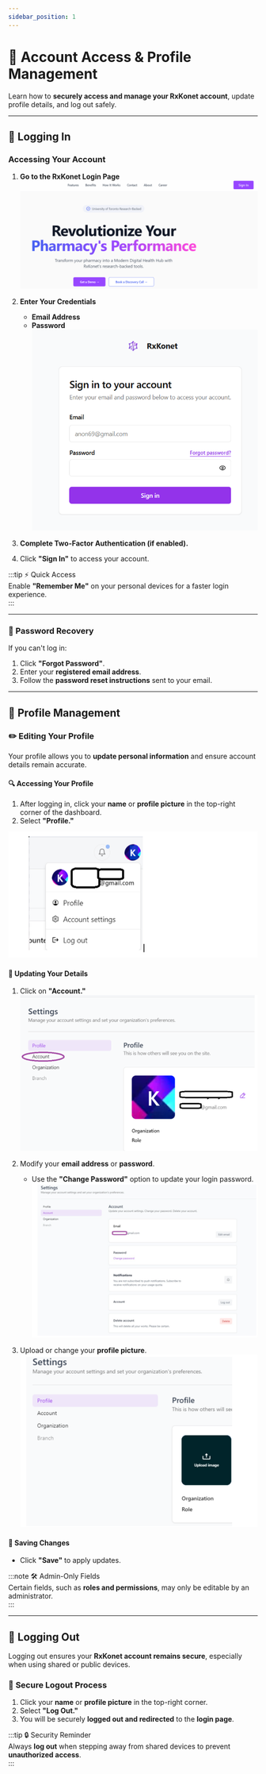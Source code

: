 ```yaml
---
sidebar_position: 1
---
```


# 🔐 Account Access & Profile Management

Learn how to **securely access and manage your RxKonet account**, update profile details, and log out safely.

---

## 🔑 Logging In

### **Accessing Your Account**

1. **Go to the RxKonet Login Page**  
   ![Account Access](/img/screenshots/RxKonet-login-page.png)

2. **Enter Your Credentials**

   - **Email Address**
   - **Password**  
     ![Account Access](/img/screenshots/rxkonet-login.png)

3. **Complete Two-Factor Authentication (if enabled).**
4. Click **"Sign In"** to access your account.

:::tip ⚡ Quick Access  
Enable **"Remember Me"** on your personal devices for a faster login experience.  
:::

---

### **🔑 Password Recovery**

If you can't log in:

1. Click **"Forgot Password"**.
2. Enter your **registered email address**.
3. Follow the **password reset instructions** sent to your email.

---

## 👤 Profile Management

### ✏️ Editing Your Profile

Your profile allows you to **update personal information** and ensure account details remain accurate.

#### 🔍 **Accessing Your Profile**

1. After logging in, click your **name** or **profile picture** in the top-right corner of the dashboard.
2. Select **"Profile."**

![Account Profile](/img/screenshots/Edit-Profile.png)

#### 🔄 **Updating Your Details**

1. Click on **"Account."**  
   ![Account Profile](/img/screenshots/edit-account-details.png)

2. Modify your **email address** or **password**.

   - Use the **"Change Password"** option to update your login password.  
     ![Account Profile](/img/screenshots/Edit-account-email.png)

3. Upload or change your **profile picture**.  
   ![Account Profile](/img/screenshots/edit-account-profilepic.png)

#### 💾 **Saving Changes**

- Click **"Save"** to apply updates.

:::note 🛠️ Admin-Only Fields  
Certain fields, such as **roles and permissions**, may only be editable by an administrator.  
:::

---

## 🚪 Logging Out

Logging out ensures your **RxKonet account remains secure**, especially when using shared or public devices.

### 🔐 **Secure Logout Process**

1. Click your **name** or **profile picture** in the top-right corner.
2. Select **"Log Out."**
3. You will be securely **logged out and redirected** to the **login page**.

:::tip 🔒 Security Reminder  
Always **log out** when stepping away from shared devices to prevent **unauthorized access**.  
:::
